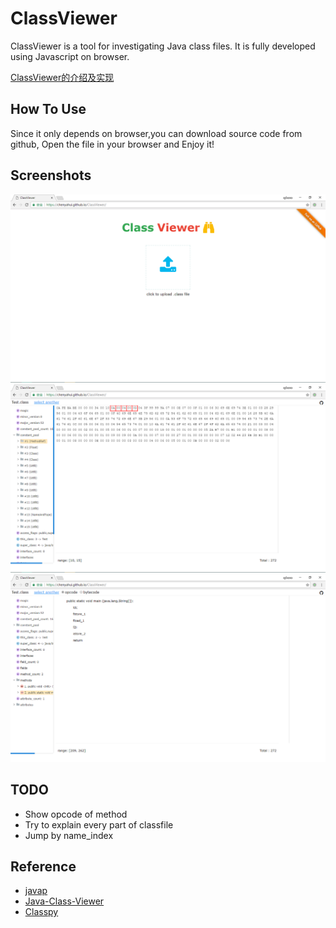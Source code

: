# ClassViewer

ClassViewer is a tool for investigating Java class files. It is fully developed using Javascript on browser.

[ClassViewer的介绍及实现](http://www.cyhone.com/articles/classviewer/)

## How To Use
Since it only depends on browser,you can download source code from github, Open the file in your browser and Enjoy it!

## Screenshots
![image](example/welcome.png)
![image](example/show.png)
![image](example/opcode.png)

## TODO
* Show opcode of method 
* Try to explain every part of classfile
* Jump by name_index

## Reference
* [javap](https://docs.oracle.com/javase/8/docs/technotes/tools/windows/javap.html)
* [Java-Class-Viewer](https://www.codeproject.com/Articles/35915/Java-Class-Viewer)
* [Classpy](https://github.com/zxh0/classpy)
